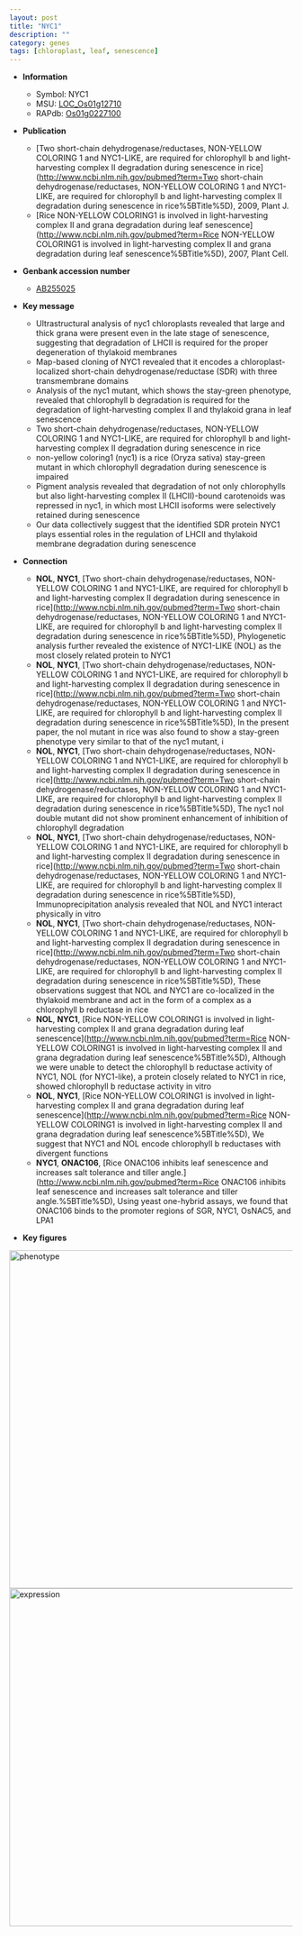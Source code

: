 ```yaml
---
layout: post
title: "NYC1"
description: ""
category: genes
tags: [chloroplast, leaf, senescence]
---
```


* **Information**  
    + Symbol: NYC1  
    + MSU: [LOC_Os01g12710](http://rice.plantbiology.msu.edu/cgi-bin/ORF_infopage.cgi?orf=LOC_Os01g12710)  
    + RAPdb: [Os01g0227100](http://rapdb.dna.affrc.go.jp/viewer/gbrowse_details/irgsp1?name=Os01g0227100)  

* **Publication**  
    + [Two short-chain dehydrogenase/reductases, NON-YELLOW COLORING 1 and NYC1-LIKE, are required for chlorophyll b and light-harvesting complex II degradation during senescence in rice](http://www.ncbi.nlm.nih.gov/pubmed?term=Two short-chain dehydrogenase/reductases, NON-YELLOW COLORING 1 and NYC1-LIKE, are required for chlorophyll b and light-harvesting complex II degradation during senescence in rice%5BTitle%5D), 2009, Plant J.
    + [Rice NON-YELLOW COLORING1 is involved in light-harvesting complex II and grana degradation during leaf senescence](http://www.ncbi.nlm.nih.gov/pubmed?term=Rice NON-YELLOW COLORING1 is involved in light-harvesting complex II and grana degradation during leaf senescence%5BTitle%5D), 2007, Plant Cell.

* **Genbank accession number**  
    + [AB255025](http://www.ncbi.nlm.nih.gov/nuccore/AB255025)

* **Key message**  
    + Ultrastructural analysis of nyc1 chloroplasts revealed that large and thick grana were present even in the late stage of senescence, suggesting that degradation of LHCII is required for the proper degeneration of thylakoid membranes
    + Map-based cloning of NYC1 revealed that it encodes a chloroplast-localized short-chain dehydrogenase/reductase (SDR) with three transmembrane domains
    + Analysis of the nyc1 mutant, which shows the stay-green phenotype, revealed that chlorophyll b degradation is required for the degradation of light-harvesting complex II and thylakoid grana in leaf senescence
    + Two short-chain dehydrogenase/reductases, NON-YELLOW COLORING 1 and NYC1-LIKE, are required for chlorophyll b and light-harvesting complex II degradation during senescence in rice
    + non-yellow coloring1 (nyc1) is a rice (Oryza sativa) stay-green mutant in which chlorophyll degradation during senescence is impaired
    + Pigment analysis revealed that degradation of not only chlorophylls but also light-harvesting complex II (LHCII)-bound carotenoids was repressed in nyc1, in which most LHCII isoforms were selectively retained during senescence
    + Our data collectively suggest that the identified SDR protein NYC1 plays essential roles in the regulation of LHCII and thylakoid membrane degradation during senescence

* **Connection**  
    + __NOL__, __NYC1__, [Two short-chain dehydrogenase/reductases, NON-YELLOW COLORING 1 and NYC1-LIKE, are required for chlorophyll b and light-harvesting complex II degradation during senescence in rice](http://www.ncbi.nlm.nih.gov/pubmed?term=Two short-chain dehydrogenase/reductases, NON-YELLOW COLORING 1 and NYC1-LIKE, are required for chlorophyll b and light-harvesting complex II degradation during senescence in rice%5BTitle%5D), Phylogenetic analysis further revealed the existence of NYC1-LIKE (NOL) as the most closely related protein to NYC1
    + __NOL__, __NYC1__, [Two short-chain dehydrogenase/reductases, NON-YELLOW COLORING 1 and NYC1-LIKE, are required for chlorophyll b and light-harvesting complex II degradation during senescence in rice](http://www.ncbi.nlm.nih.gov/pubmed?term=Two short-chain dehydrogenase/reductases, NON-YELLOW COLORING 1 and NYC1-LIKE, are required for chlorophyll b and light-harvesting complex II degradation during senescence in rice%5BTitle%5D), In the present paper, the nol mutant in rice was also found to show a stay-green phenotype very similar to that of the nyc1 mutant, i
    + __NOL__, __NYC1__, [Two short-chain dehydrogenase/reductases, NON-YELLOW COLORING 1 and NYC1-LIKE, are required for chlorophyll b and light-harvesting complex II degradation during senescence in rice](http://www.ncbi.nlm.nih.gov/pubmed?term=Two short-chain dehydrogenase/reductases, NON-YELLOW COLORING 1 and NYC1-LIKE, are required for chlorophyll b and light-harvesting complex II degradation during senescence in rice%5BTitle%5D), The nyc1 nol double mutant did not show prominent enhancement of inhibition of chlorophyll degradation
    + __NOL__, __NYC1__, [Two short-chain dehydrogenase/reductases, NON-YELLOW COLORING 1 and NYC1-LIKE, are required for chlorophyll b and light-harvesting complex II degradation during senescence in rice](http://www.ncbi.nlm.nih.gov/pubmed?term=Two short-chain dehydrogenase/reductases, NON-YELLOW COLORING 1 and NYC1-LIKE, are required for chlorophyll b and light-harvesting complex II degradation during senescence in rice%5BTitle%5D), Immunoprecipitation analysis revealed that NOL and NYC1 interact physically in vitro
    + __NOL__, __NYC1__, [Two short-chain dehydrogenase/reductases, NON-YELLOW COLORING 1 and NYC1-LIKE, are required for chlorophyll b and light-harvesting complex II degradation during senescence in rice](http://www.ncbi.nlm.nih.gov/pubmed?term=Two short-chain dehydrogenase/reductases, NON-YELLOW COLORING 1 and NYC1-LIKE, are required for chlorophyll b and light-harvesting complex II degradation during senescence in rice%5BTitle%5D), These observations suggest that NOL and NYC1 are co-localized in the thylakoid membrane and act in the form of a complex as a chlorophyll b reductase in rice
    + __NOL__, __NYC1__, [Rice NON-YELLOW COLORING1 is involved in light-harvesting complex II and grana degradation during leaf senescence](http://www.ncbi.nlm.nih.gov/pubmed?term=Rice NON-YELLOW COLORING1 is involved in light-harvesting complex II and grana degradation during leaf senescence%5BTitle%5D), Although we were unable to detect the chlorophyll b reductase activity of NYC1, NOL (for NYC1-like), a protein closely related to NYC1 in rice, showed chlorophyll b reductase activity in vitro
    + __NOL__, __NYC1__, [Rice NON-YELLOW COLORING1 is involved in light-harvesting complex II and grana degradation during leaf senescence](http://www.ncbi.nlm.nih.gov/pubmed?term=Rice NON-YELLOW COLORING1 is involved in light-harvesting complex II and grana degradation during leaf senescence%5BTitle%5D), We suggest that NYC1 and NOL encode chlorophyll b reductases with divergent functions
    + __NYC1__, __ONAC106__, [Rice ONAC106 inhibits leaf senescence and increases salt tolerance and tiller angle.](http://www.ncbi.nlm.nih.gov/pubmed?term=Rice ONAC106 inhibits leaf senescence and increases salt tolerance and tiller angle.%5BTitle%5D), Using yeast one-hybrid assays, we found that ONAC106 binds to the promoter regions of SGR, NYC1, OsNAC5, and LPA1

* **Key figures**  
<img src="https://funricegenes.github.io/images/NYC1.pheno.png" alt="phenotype"  style="width: 600px;"/>

<img src="https://funricegenes.github.io/images/NYC1.exp.png" alt="expression"  style="width: 600px;"/>


